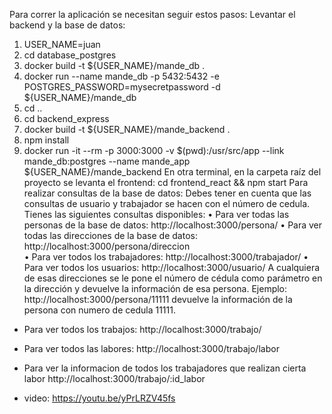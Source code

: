 Para correr la aplicación se necesitan seguir estos pasos:
Levantar el backend y la base de datos:
1.	USER_NAME=juan
2.	cd database_postgres
3.	docker build -t ${USER_NAME}/mande_db .
4.	docker run --name mande_db -p 5432:5432 -e POSTGRES_PASSWORD=mysecretpassword -d ${USER_NAME}/mande_db
5.	cd ..
6.	cd backend_express
7.	docker build -t ${USER_NAME}/mande_backend .
8.	npm install
9.	docker run -it --rm -p 3000:3000 -v $(pwd):/usr/src/app --link mande_db:postgres --name mande_app ${USER_NAME}/mande_backend
En otra terminal, en la carpeta raíz del proyecto se levanta el frontend:
cd frontend_react && npm start
Para realizar consultas de la base de datos:
Debes tener en cuenta que las consultas de usuario y trabajador se hacen con el número de cedula. Tienes las siguientes consultas disponibles: 
•	Para ver todas las personas de la base de datos:
http://localhost:3000/persona/
•	Para ver todas las direcciones de la base de datos:
http://localhost:3000/persona/direccion  
•	Para ver todos los trabajadores:
http://localhost:3000/trabajador/ 
•	Para ver todos los usuarios:
http://localhost:3000/usuario/ 
A cualquiera de esas direcciones se le pone el número de cédula como parámetro en la dirección y devuelve la información de esa persona. Ejemplo: 
http://localhost:3000/persona/11111 devuelve la información de la persona con numero de cedula 11111.

*  Para ver todos los trabajos:
http://localhost:3000/trabajo/
*  Para ver todos las labores:
http://localhost:3000/trabajo/labor
*  Para ver la informacion de todos los trabajadores que realizan cierta labor 
http://localhost:3000/trabajo/:id_labor

* video: https://youtu.be/yPrLRZV45fs